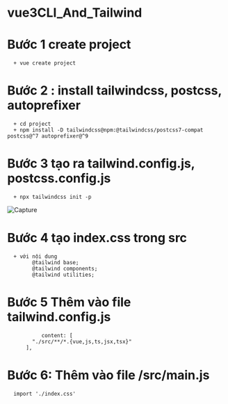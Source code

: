 # vue3CLI_And_Tailwind
# Bước 1 create project
      + vue create project
# Bước 2 : install tailwindcss, postcss, autoprefixer
      + cd project
      + npm install -D tailwindcss@npm:@tailwindcss/postcss7-compat postcss@^7 autoprefixer@^9
# Bước 3 tạo ra tailwind.config.js, postcss.config.js
      + npx tailwindcss init -p
      
![Capture](https://user-images.githubusercontent.com/76818598/174048360-e14f6899-c152-4ceb-b013-01e2d99eaef7.PNG)

# Bước 4 tạo index.css trong src
      + với nội dung
            @tailwind base;
            @tailwind components;
            @tailwind utilities;
# Bước 5 Thêm vào file tailwind.config.js
               content: [
            "./src/**/*.{vue,js,ts,jsx,tsx}"
          ],
# Bước 6: Thêm vào file /src/main.js
      import './index.css'

